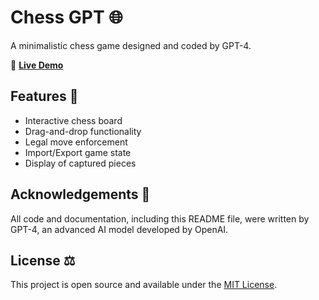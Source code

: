 # Chess GPT 🌐

A minimalistic chess game designed and coded by GPT-4.

🔗 [**Live Demo**](https://chess-gpt-eight.vercel.app/)

## Features 🎯

- Interactive chess board
- Drag-and-drop functionality
- Legal move enforcement
- Import/Export game state
- Display of captured pieces

## Acknowledgements 🌟

All code and documentation, including this README file, were written by GPT-4, an advanced AI model developed by OpenAI.

## License ⚖️

This project is open source and available under the [MIT License](LICENSE).
